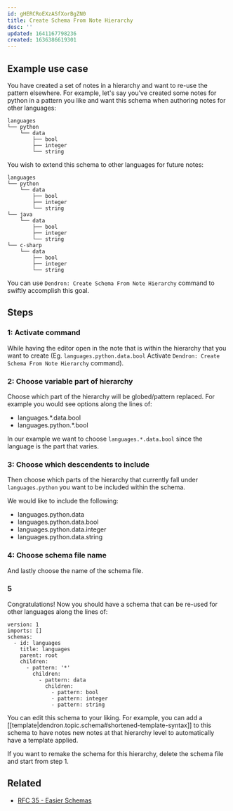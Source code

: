 ```yaml
---
id: gHERCRoEXzASfXorBgZN0
title: Create Schema From Note Hierarchy
desc: ''
updated: 1641167798236
created: 1636386619301
---
```


## Example use case
You have created a set of notes in a hierarchy and want to re-use the pattern elsewhere. For example, let's say you've created some notes for python in a pattern you like and want this schema when authoring notes for other languages:

```
languages
└── python
    └── data
        ├── bool
        ├── integer
        └── string
```

You wish to extend this schema to other languages for future notes:

```
languages
└── python
    └── data
        ├── bool
        ├── integer
        └── string
└── java
    └── data
        ├── bool
        ├── integer
        └── string
└── c-sharp
    └── data
        ├── bool
        ├── integer
        └── string
```

You can use `Dendron: Create Schema From Note Hierarchy` command to swiftly accomplish this goal. 

## Steps
### 1: Activate command
 While having the editor open in the note that is within the hierarchy that you want to create (Eg. `languages.python.data.bool` Activate `Dendron: Create Schema From Note Hierarchy` command).

### 2: Choose variable part of hierarchy
Choose which part of the hierarchy will be globed/pattern replaced. For example you would see options along the lines of:
* languages.*.data.bool
* languages.python.*.bool 

In our example we want to choose `languages.*.data.bool` since the language is the part that varies. 

### 3: Choose which descendents to include
Then choose which parts of the hierarchy that currently fall under `languages.python` you want to be included within the schema. 

We would like to include the following:

* languages.python.data
* languages.python.data.bool
* languages.python.data.integer
* languages.python.data.string
### 4: Choose schema file name
And lastly choose the name of the schema file.

### 5 
Congratulations! Now you should have a schema that can be re-used for other languages along the lines of:
```
version: 1
imports: []
schemas:
  - id: languages
    title: languages
    parent: root
    children:
      - pattern: '*'
        children:
          - pattern: data
            children:
              - pattern: bool
              - pattern: integer
              - pattern: string
```

You can edit this schema to your liking. For example, you can add a [[template|dendron.topic.schema#shortened-template-syntax]] to this schema to have notes new notes at that hierarchy level to automatically have a template applied.

If you want to remake the schema for this hierarchy, delete the schema file and start from step 1. 
## Related
* [RFC 35 - Easier Schemas](https://docs.dendron.so/notes/xSSUw9GWcnsF35y597Vof/)
